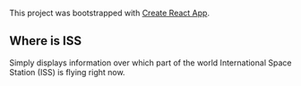 This project was bootstrapped with [Create React App](https://github.com/facebookincubator/create-react-app).

## Where is ISS

Simply displays information over which part of the world International Space Station (ISS) is flying right now.